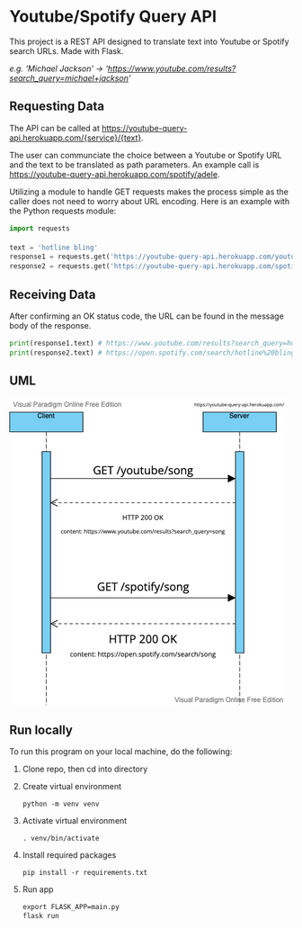 # Youtube/Spotify Query API

This project is a REST API designed to translate text into Youtube or Spotify search URLs. Made with Flask.

*e.g. 'Michael Jackson' -> 'https://www.youtube.com/results?search_query=michael+jackson'*



## Requesting Data

The API can be called at https://youtube-query-api.herokuapp.com/{service}/{text}. 

The user can communciate the choice between a Youtube or Spotify 
URL and the text to be translated as path parameters. An example call is https://youtube-query-api.herokuapp.com/spotify/adele.

Utilizing a module to handle GET requests makes the process simple as the caller does not need to worry about URL encoding. Here is an example with the 
Python requests module:

```python
import requests

text = 'hotline bling'
response1 = requests.get('https://youtube-query-api.herokuapp.com/youtube/'+ text)
response2 = requests.get('https://youtube-query-api.herokuapp.com/spotify/'+ text)
```

## Receiving Data

After confirming an OK status code, the URL can be found in the message body of the response. 


```python 
print(response1.text) # https://www.youtube.com/results?search_query=hotline+bling
print(response2.text) # https://open.spotify.com/search/hotline%20bling
```

## UML

![UML](assets/api_uml.png)

## Run locally

To run this program on your local machine, do the following:

1. Clone repo, then cd into directory
2. Create virtual environment

    ```console
    python -m venv venv
    ```
3. Activate virtual environment
    ```console
    . venv/bin/activate
    ```
4. Install required packages
    ```console
    pip install -r requirements.txt
    ```
5. Run app
    ```console
    export FLASK_APP=main.py
    flask run
    ```